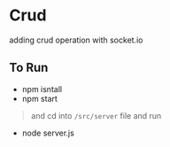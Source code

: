 # Crud

adding crud operation with socket.io

## To Run 
 * npm isntall
 * npm start
 > and
 cd into `/src/server` file and run
 * node server.js
